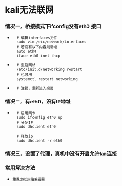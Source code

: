 # kali无法联网
### 情况一，桥接模式下ifconfig没有eth0 接口
* ```
    # 编辑interfaces文件
    sudo vim /etc/network/interfaces
    # 若没有以下内容则新增
    auto eth0
    iface eth0 inet dhcp
* ```
    # 重启网络
    /etc/init.d/networking restart
    # 也可用
    systemctl restart networking   

* ```
    # 注销，重新进入桌面

### 情况二，有eth0，没有IP地址
* ```
    # 启用网卡
    sudo ifconfig eth0 up  
    # 分配IP
    sudo dhclient eth0  

    # 释放ip
    sudo dhclient -r eth0

### 情况三，设置了代理，真机中没有开启允许lan连接

### 常用解决方法
* `重置虚拟网络编辑器`